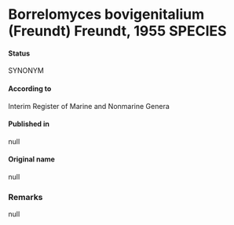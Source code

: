 # Borrelomyces bovigenitalium (Freundt) Freundt, 1955 SPECIES

#### Status
SYNONYM

#### According to
Interim Register of Marine and Nonmarine Genera

#### Published in
null

#### Original name
null

### Remarks
null